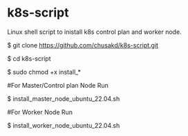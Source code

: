 # k8s-script
 Linux shell script to inistall k8s control plan and worker node.

$ git clone https://github.com/chusakd/k8s-script.git

$ cd k8s-script

$ sudo chmod +x install_*

#For Master/Control plan Node Run

$  install_master_node_ubuntu_22.04.sh

#For Worker Node Run

$ install_worker_node_ubuntu_22.04.sh

